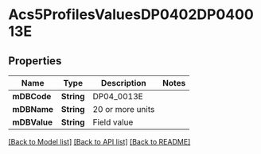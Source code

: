 # Acs5ProfilesValuesDP0402DP040013E

## Properties
Name | Type | Description | Notes
------------ | ------------- | ------------- | -------------
**mDBCode** | **String** | DP04_0013E | 
**mDBName** | **String** | 20 or more units | 
**mDBValue** | **String** | Field value | 

[[Back to Model list]](../README.md#documentation-for-models) [[Back to API list]](../README.md#documentation-for-api-endpoints) [[Back to README]](../README.md)


